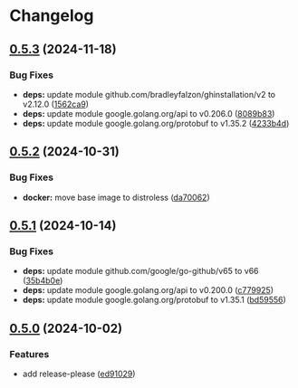 # Changelog

## [0.5.3](https://github.com/pcg-gcp/terraform-gcp-github-runner/compare/v0.5.2...v0.5.3) (2024-11-18)


### Bug Fixes

* **deps:** update module github.com/bradleyfalzon/ghinstallation/v2 to v2.12.0 ([1562ca9](https://github.com/pcg-gcp/terraform-gcp-github-runner/commit/1562ca9a6a50f6f407d1703bf3426f823c4f22e8))
* **deps:** update module google.golang.org/api to v0.206.0 ([8089b83](https://github.com/pcg-gcp/terraform-gcp-github-runner/commit/8089b832f6564d1eb25a63e6e509cad9ca9ffcf8))
* **deps:** update module google.golang.org/protobuf to v1.35.2 ([4233b4d](https://github.com/pcg-gcp/terraform-gcp-github-runner/commit/4233b4d49666bb7e3b1378551511882e4126967c))

## [0.5.2](https://github.com/pcg-gcp/terraform-gcp-github-runner/compare/v0.5.1...v0.5.2) (2024-10-31)


### Bug Fixes

* **docker:** move base image to distroless ([da70062](https://github.com/pcg-gcp/terraform-gcp-github-runner/commit/da70062f93b44eb0739c57295d39b88acfc43734))

## [0.5.1](https://github.com/pcg-gcp/terraform-gcp-github-runner/compare/v0.5.0...v0.5.1) (2024-10-14)


### Bug Fixes

* **deps:** update module github.com/google/go-github/v65 to v66 ([35b4b0e](https://github.com/pcg-gcp/terraform-gcp-github-runner/commit/35b4b0e9a7f959a153fa4e2c69da30586380809f))
* **deps:** update module google.golang.org/api to v0.200.0 ([c779925](https://github.com/pcg-gcp/terraform-gcp-github-runner/commit/c77992559f9c981ead65931c32b8b38029962524))
* **deps:** update module google.golang.org/protobuf to v1.35.1 ([bd59556](https://github.com/pcg-gcp/terraform-gcp-github-runner/commit/bd5955607dcfce65df8a8ddeef7703e95dd55f99))

## [0.5.0](https://github.com/pcg-gcp/terraform-gcp-github-runner/compare/v0.4.4...v0.5.0) (2024-10-02)


### Features

* add release-please ([ed91029](https://github.com/pcg-gcp/terraform-gcp-github-runner/commit/ed910293356c747f9d23625b5e7ac1eea5224dd1))
